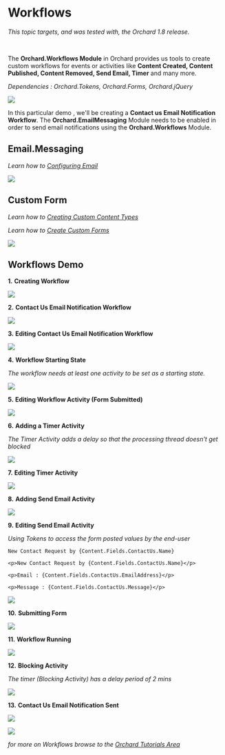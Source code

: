 Workflows
=========
*This topic targets, and was tested with, the Orchard 1.8 release.*

<br/>

The **Orchard.Workflows Module** in Orchard provides us tools to create custom workflows for events or activities like **Content Created, Content Published, Content Removed, Send Email, Timer** and many more.  

*Dependencies : Orchard.Tokens, Orchard.Forms, Orchard.jQuery*

![](/Upload/workflows/workflowsmodule.png)

In this particular demo , we'll be creating a **Contact us Email Notification Workflow**. The **Orchard.EmailMessaging** Module needs to be enabled in order to send email notifications using the **Orchard.Workflows** Module.

## Email.Messaging

*Learn how to [Configuring Email](Configuring-Email.html)*

![](/Upload/workflows/emailmodule.png)

## Custom Form

*Learn how to [Creating Custom Content Types](Creating-custom-content-types.html)*

*Learn how to [Create Custom Forms](Creating-Custom-Forms.html "Use Custom Form to create subscribe and contact us pages in Orchard")*

![](/Upload/workflows/contactform.png)

## Workflows Demo

**1.** **Creating Workflow**

![](/Upload/workflows/createnewworkflow.png)

**2.** **Contact Us Email Notification Workflow**

![](/Upload/workflows/contactnotification.png)

**3.** **Editing Contact Us Email Notification Workflow**

![](/Upload/workflows/workflowcreated.png)

**4.** **Workflow Starting State**

*The workflow needs at least one activity to be set as a starting state.*

![](/Upload/workflows/workflowstartingstate.png)

**5.** **Editing Workflow Activity (Form Submitted)**

![](/Upload/workflows/editingworkflowactivity.png)

**6.** **Adding a Timer Activity**

*The Timer Activity adds a delay so that the processing thread doesn't get blocked*

![](/Upload/workflows/addingtimer.png)

**7.** **Editing Timer Activity**

![](/Upload/workflows/editingtimer.png)

**8.** **Adding Send Email Activity**

![](/Upload/workflows/addingsendemail.png)

**9.** **Editing Send Email Activity**

*Using Tokens to access the form posted values by the end-user*

	New Contact Request by {Content.Fields.ContactUs.Name}

	<p>New Contact Request by {Content.Fields.ContactUs.Name}</p>

	<p>Email : {Content.Fields.ContactUs.EmailAddress}</p>

	<p>Message : {Content.Fields.ContactUs.Message}</p>

![](/Upload/workflows/editingsendemail.png)

**10.** **Submitting Form**

![](/Upload/workflows/submittingform.png)

**11.** **Workflow Running**

![](/Upload/workflows/workflowrunning.png)

**12.** **Blocking Activity**

*The timer (Blocking Activity) has a delay period of 2 mins*

![](/Upload/workflows/blockingactivity.png)

**13.** **Contact Us Email Notification Sent**

![](/Upload/workflows/emailsent.png)

![](/Upload/workflows/emailsent1.png)

*for more on Workflows browse to the [Orchard Tutorials Area](Orchard-TV.html)*
